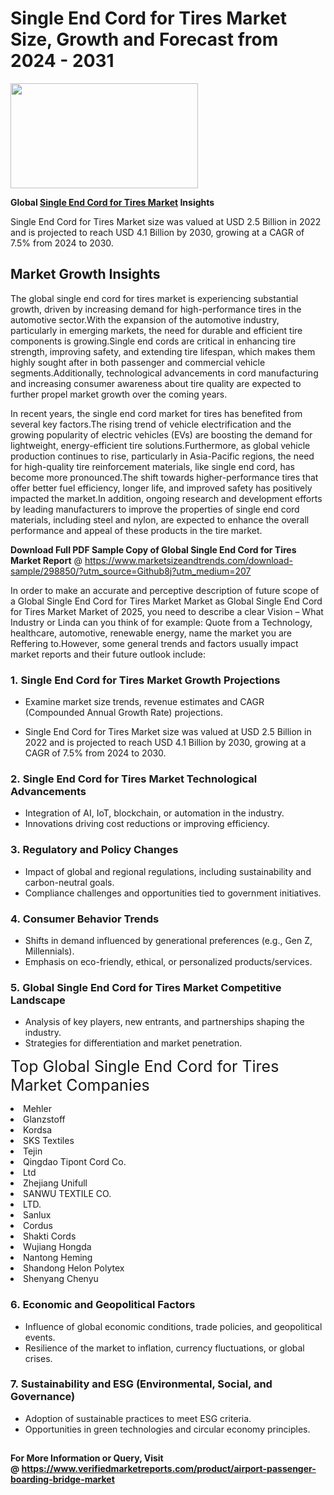 <H1>Single End Cord for Tires Market Size, Growth and Forecast from 2024 - 2031</H1><img class="aligncenter size-medium wp-image-584254" src="https://thirdeyenews.in/wp-content/uploads/2024/09/Global-Market-Research-300x168.jpeg" alt="" width="300" height="168" /><p><strong>Global&nbsp;<a href="https://www.marketsizeandtrends.com/download-sample/298850/?utm_source=Github8j?utm_medium=207">Single End Cord for Tires Market</a> Insights</strong></p><p>Single End Cord for Tires Market size was valued at USD 2.5 Billion in 2022 and is projected to reach USD 4.1 Billion by 2030, growing at a CAGR of 7.5% from 2024 to 2030.</p><p><h2>Market Growth Insights</h2> <p>The global single end cord for tires market is experiencing substantial growth, driven by increasing demand for high-performance tires in the automotive sector.With the expansion of the automotive industry, particularly in emerging markets, the need for durable and efficient tire components is growing.Single end cords are critical in enhancing tire strength, improving safety, and extending tire lifespan, which makes them highly sought after in both passenger and commercial vehicle segments.Additionally, technological advancements in cord manufacturing and increasing consumer awareness about tire quality are expected to further propel market growth over the coming years.</p> <p>In recent years, the single end cord market for tires has benefited from several key factors.The rising trend of vehicle electrification and the growing popularity of electric vehicles (EVs) are boosting the demand for lightweight, energy-efficient tire solutions.Furthermore, as global vehicle production continues to rise, particularly in Asia-Pacific regions, the need for high-quality tire reinforcement materials, like single end cord, has become more pronounced.The shift towards higher-performance tires that offer better fuel efficiency, longer life, and improved safety has positively impacted the market.In addition, ongoing research and development efforts by leading manufacturers to improve the properties of single end cord materials, including steel and nylon, are expected to enhance the overall performance and appeal of these products in the tire market.</p> <p><span class=""><strong>Download Full PDF Sample Copy of Global Single End Cord for Tires Market Report</strong> @ <a href="https://www.marketsizeandtrends.com/download-sample/298850/?utm_source=Github8j?utm_medium=207" target="_blank">https://www.marketsizeandtrends.com/download-sample/298850/?utm_source=Github8j?utm_medium=207</a></span></p><p>In order to make an accurate and perceptive description of future scope of a Global&nbsp;Single End Cord for Tires Market Market as Global&nbsp;Single End Cord for Tires Market Market of 2025, you need to describe a clear Vision &ndash; What Industry or Linda can you think of for example: Quote from a Technology, healthcare, automotive, renewable energy, name the market you are Reffering to.However, some general trends and factors usually impact market reports and their future outlook include:</p><h3>1.&nbsp;<strong>Single End Cord for Tires Market Growth Projections</strong></h3><ul><li>Examine market size trends, revenue estimates and CAGR (Compounded Annual Growth Rate) projections.</li><li><p>Single End Cord for Tires Market size was valued at USD 2.5 Billion in 2022 and is projected to reach USD 4.1 Billion by 2030, growing at a CAGR of 7.5% from 2024 to 2030.</p></li></ul><h3>2.&nbsp;<strong>Single End Cord for Tires Market Technological Advancements</strong></h3><ul><li>Integration of AI, IoT, blockchain, or automation in the industry.</li><li>Innovations driving cost reductions or improving efficiency.</li></ul><h3>3.&nbsp;<strong>Regulatory and Policy Changes</strong></h3><ul><li>Impact of global and regional regulations, including sustainability and carbon-neutral goals.</li><li>Compliance challenges and opportunities tied to government initiatives.</li></ul><h3>4.&nbsp;<strong>Consumer Behavior Trends</strong></h3><ul><li>Shifts in demand influenced by generational preferences (e.g., Gen Z, Millennials).</li><li>Emphasis on eco-friendly, ethical, or personalized products/services.</li></ul><h3>5.&nbsp;<strong>Global Single End Cord for Tires Market Competitive Landscape</strong></h3><ul><li>Analysis of key players, new entrants, and partnerships shaping the industry.</li><li>Strategies for differentiation and market penetration.</li></ul><p data-pm-slice="1 1 []"><span style="color: inherit; font-family: inherit; font-size: 25px;">Top Global Single End Cord for Tires Market Companies</span></p><div class="" data-test-id=""><p><li>Mehler</li><li> Glanzstoff</li><li> Kordsa</li><li> SKS Textiles</li><li> Tejin</li><li> Qingdao Tipont Cord Co.</li><li> Ltd</li><li> Zhejiang Unifull</li><li> SANWU TEXTILE CO.</li><li>LTD.</li><li> Sanlux</li><li> Cordus</li><li> Shakti Cords</li><li> Wujiang Hongda</li><li> Nantong Heming</li><li> Shandong Helon Polytex</li><li> Shenyang Chenyu</li></p></div><h3>6.&nbsp;<strong>Economic and Geopolitical Factors</strong></h3><ul><li>Influence of global economic conditions, trade policies, and geopolitical events.</li><li>Resilience of the market to inflation, currency fluctuations, or global crises.</li></ul><h3>7.&nbsp;<strong>Sustainability and ESG (Environmental, Social, and Governance)</strong></h3><ul><li>Adoption of sustainable practices to meet ESG criteria.</li><li>Opportunities in green technologies and circular economy principles.</li></ul><h2><strong style="font-size: 14px;">For More Information or Query, Visit @&nbsp;</strong><a style="background-color: #ffffff; font-size: 14px;" href="https://www.marketsizeandtrends.com/report/single-end-cord-for-tires-market/" target="_blank">https://www.verifiedmarketreports.com/product/airport-passenger-boarding-bridge-market</a></h2>